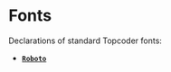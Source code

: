 # Fonts
Declarations of standard Topcoder fonts:
- [**`Roboto`**](https://fonts.google.com/specimen/Roboto)


